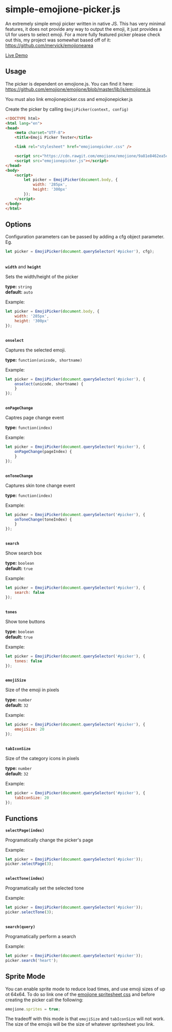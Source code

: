 # simple-emojione-picker.js

An extremely simple emoji picker written in native JS. This has very minimal features, it does not provide any way to output the emoji, it just provides a UI for users to select emoji. For a more fully featured picker please check out this, my project was somewhat based off of it: https://github.com/mervick/emojionearea

[Live Demo](https://kufii.github.io/simple-emojione-picker.js/)

## Usage

The picker is dependent on emojione.js. You can find it here: https://github.com/emojione/emojione/blob/master/lib/js/emojione.js

You must also link emojionepicker.css and emojionepicker.js

Create the picker by calling `EmojiPicker(context, config)`

```html
<!DOCTYPE html>
<html lang="en">
<head>
	<meta charset="UTF-8">
	<title>Emoji Picker Tester</title>

	<link rel="stylesheet" href="emojionepicker.css" />

	<script src="https://cdn.rawgit.com/emojione/emojione/9a81e8462ea5c1efc8e4f2947944d0a248b8ec73/lib/js/emojione.min.js"></script>
	<script src="emojionepicker.js"></script>
</head>
<body>
	<script>
		let picker = EmojiPicker(document.body, {
			width: '285px',
			height: '300px'
		});
	</script>
</body>
</html>
```

## Options

Configuration parameters can be passed by adding a cfg object parameter. Eg.

```javascript
let picker = EmojiPicker(document.querySelector('#picker'), cfg);
```

\
**`width`** and **`height`**

Sets the width/height of the picker

**type:** `string`  
**default:** `auto`

Example:

```javascript
let picker = EmojiPicker(document.body, {
	width: '285px',
	height: '300px'
});
```

\
**`onselect`**

Captures the selected emoji.

**type:** `function(unicode, shortname)`

Example:

```javascript
let picker = EmojiPicker(document.querySelector('#picker'), {
	onselect(unicode, shortname) {
	}
});
```

\
**`onPageChange`**

Captres page change event

**type:** `function(index)`

Example:

```javascript
let picker = EmojiPicker(document.querySelector('#picker'), {
	onPageChange(pageIndex) {
	}
});
```

\
**`onToneChange`**

Captures skin tone change event

**type:** `function(index)`

Example:

```javascript
let picker = EmojiPicker(document.querySelector('#picker'), {
	onToneChange(toneIndex) {
	}
});
```

\
**`search`**

Show search box

**type:** `boolean`  
**default:** `true`

Example:

```javascript
let picker = EmojiPicker(document.querySelector('#picker'), {
	search: false
});
```

\
**`tones`**

Show tone buttons

**type:** `boolean`  
**default:** `true`

Example:

```javascript
let picker = EmojiPicker(document.querySelector('#picker'), {
	tones: false
});
```

\
**`emojiSize`**

Size of the emoji in pixels

**type:** `number`  
**default:** `32`

Example:

```javascript
let picker = EmojiPicker(document.querySelector('#picker'), {
	emojiSize: 20
});
```

\
**`tabIconSize`**

Size of the category icons in pixels

**type:** `number`  
**default:** `32`

Example:

```javascript
let picker = EmojiPicker(document.querySelector('#picker'), {
	tabIconSize: 20
});
```

## Functions

**`selectPage(index)`**

Programatically change the picker's page

Example:

```javascript
let picker = EmojiPicker(document.querySelector('#picker'));
picker.selectPage(3);
```

\
**`selectTone(index)`**

Programatically set the selected tone

Example:

```javascript
let picker = EmojiPicker(document.querySelector('#picker'));
picker.selectTone(3);
```

\
**`search(query)`**

Programatically perform a search

Example:

```javascript
let picker = EmojiPicker(document.querySelector('#picker'));
picker.search('heart');
```

## Sprite Mode

You can enable sprite mode to reduce load times, and use emoji sizes of up ot 64x64. To do so link one of the [emojione spritesheet css](https://github.com/emojione/emojione-assets/tree/master/sprites) and before creating the picker call the following:

```javascript
emojione.sprites = true;
```

The tradeoff with this mode is that `emojiSize` and `tabIconSize` will not work. The size of the emojis will be the size of whatever spritesheet you link.
